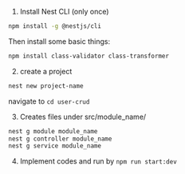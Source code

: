 1. Install Nest CLI (only once)

```bash
npm install -g @nestjs/cli
```
Then install some basic things:

```bash
npm install class-validator class-transformer
```

2. create a project
```bash
nest new project-name
```
navigate to `cd user-crud`

3. Creates files under src/module_name/
```bash
nest g module module_name
nest g controller module_name
nest g service module_name
```

4. Implement codes and run by `npm run start:dev`